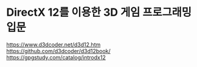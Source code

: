 # DirectX 12를 이용한 3D 게임 프로그래밍 입문
https://www.d3dcoder.net/d3d12.htm<br/>
https://github.com/d3dcoder/d3d12book/<br/>
https://gpgstudy.com/catalog/introdx12<br/>
